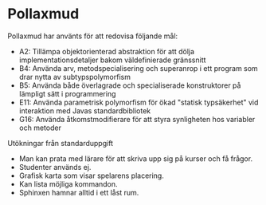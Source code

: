 Pollaxmud
=========

Pollaxmud har använts för att redovisa följande mål:
 - A2: Tillämpa objektorienterad abstraktion för att dölja implementationsdetaljer bakom väldefinierade gränssnitt
 - B4: Använda arv, metodspecialisering och superanrop i ett program som drar nytta av subtypspolymorfism
 - B5: Använda både överlagrade och specialiserade konstruktorer på lämpligt sätt i programmering
 - E11: Använda parametrisk polymorfism för ökad "statisk typsäkerhet" vid interaktion med Javas standardbibliotek
 - G16: Använda åtkomstmodifierare för att styra synligheten hos variabler och metoder

Utökningar från standarduppgift
 - Man kan prata med lärare för att skriva upp sig på kurser och få frågor.
 - Studenter används ej.
 - Grafisk karta som visar spelarens placering.
 - Kan lista möjliga kommandon.
 - Sphinxen hamnar alltid i ett låst rum.

